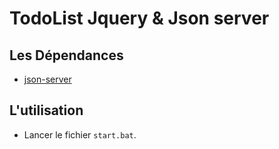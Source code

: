 # TodoList Jquery & Json server


## Les Dépendances
-  [json-server](https://www.npmjs.com/package/json-server)

## L'utilisation
- Lancer le fichier `start.bat`.
